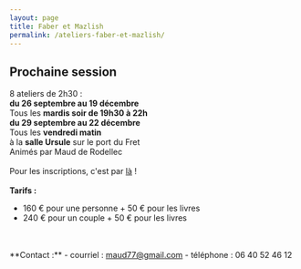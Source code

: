 ```yaml
---
layout: page
title: Faber et Mazlish
permalink: /ateliers-faber-et-mazlish/
---
```


## Prochaine session
8 ateliers de 2h30 :  
**du 26 septembre au 19 décembre**<br>
Tous les **mardis soir de 19h30 à 22h**  
**du 29 septembre au 22 décembre**<br>
Tous les **vendredi matin**<br>
à la **salle Ursule** sur le port du Fret<br>
Animés par Maud de Rodellec
<br>
<br>
Pour les inscriptions, c'est par [là](https://www.helloasso.com/associations/c-est-coaca-c-est-de-la-culture-d-ocytocine-pour-accorder-le-coeur-et-les-actes/evenements/ateliers-faber-et-mazlish-mardi-soir/widget-vignette) !
<br>
<br>
**Tarifs :**
- 160 € pour une personne + 50 € pour les livres
- 240 € pour un couple + 50 € pour les livres
<br>
<br>
**Contact :**
- courriel : <a href="mailto:maud77@gmail.com">maud77@gmail.com</a>
- téléphone : 06 40 52 46 12
<br>
<br>
<br>
<br>
<!--<center><img class="fit-picture" src="../../../assets/img/affiche-faber-mazlish-maud.jpg" 
alt="Affiche Ateliers Faber et Mazlish - tous les jeudi matin du 9 mars au 11 mai à la Maison Ursule au Fret"></center>-->
